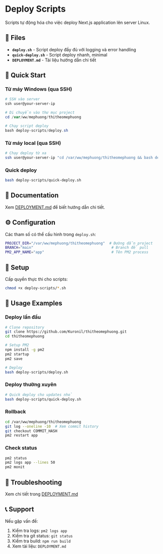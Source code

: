 # Deploy Scripts

Scripts tự động hóa cho việc deploy Next.js application lên server Linux.

## 📁 Files

- **`deploy.sh`** - Script deploy đầy đủ với logging và error handling
- **`quick-deploy.sh`** - Script deploy nhanh, minimal
- **`DEPLOYMENT.md`** - Tài liệu hướng dẫn chi tiết

## 🚀 Quick Start

### Từ máy Windows (qua SSH)

```powershell
# SSH vào server
ssh user@your-server-ip

# Di chuyển vào thư mục project
cd /var/ww/mephuong/thitheomephuong

# Chạy script deploy
bash deploy-scripts/deploy.sh
```

### Từ máy local (qua SSH)

```bash
# Chạy deploy từ xa
ssh user@your-server-ip "cd /var/ww/mephuong/thitheomephuong && bash deploy-scripts/deploy.sh"
```

### Quick deploy

```bash
bash deploy-scripts/quick-deploy.sh
```

## 📖 Documentation

Xem [DEPLOYMENT.md](./DEPLOYMENT.md) để biết hướng dẫn chi tiết.

## ⚙️ Configuration

Các tham số có thể cấu hình trong `deploy.sh`:

```bash
PROJECT_DIR="/var/ww/mephuong/thitheomephuong"  # Đường dẫn project
BRANCH="main"                                    # Branch để pull
PM2_APP_NAME="app"                               # Tên PM2 process
```

## 🔧 Setup

Cấp quyền thực thi cho scripts:

```bash
chmod +x deploy-scripts/*.sh
```

## 📝 Usage Examples

### Deploy lần đầu

```bash
# Clone repository
git clone https://github.com/Kuronil/thitheomephuong.git
cd thitheomephuong

# Setup PM2
npm install -g pm2
pm2 startup
pm2 save

# Deploy
bash deploy-scripts/deploy.sh
```

### Deploy thường xuyên

```bash
# Quick deploy cho updates nhỏ
bash deploy-scripts/quick-deploy.sh
```

### Rollback

```bash
cd /var/ww/mephuong/thitheomephuong
git log --oneline -10  # Xem commit history
git checkout COMMIT_HASH
pm2 restart app
```

### Check status

```bash
pm2 status
pm2 logs app --lines 50
pm2 monit
```

## 🐛 Troubleshooting

Xem chi tiết trong [DEPLOYMENT.md](./DEPLOYMENT.md#troubleshooting)

## 📞 Support

Nếu gặp vấn đề:
1. Kiểm tra logs: `pm2 logs app`
2. Kiểm tra git status: `git status`
3. Kiểm tra build: `npm run build`
4. Xem tài liệu: `DEPLOYMENT.md`

